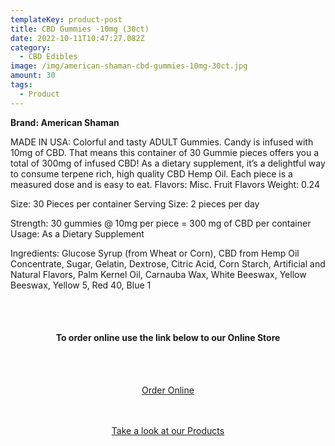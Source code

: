```yaml
---
templateKey: product-post
title: CBD Gummies -10mg (30ct)
date: 2022-10-11T10:47:27.082Z
category:
  - CBD Edibles
image: /img/american-shaman-cbd-gummies-10mg-30ct.jpg
amount: 30
tags:
  - Product
---
```

**Brand: American Shaman**

MADE IN USA: Colorful and tasty ADULT Gummies. Candy is infused with 10mg of CBD. That means this container of 30 Gummie pieces offers you a total of 300mg of infused CBD! As a dietary supplement, it’s a delightful way to consume terpene rich, high quality CBD Hemp Oil. Each piece is a measured dose and is easy to eat. Flavors: Misc. Fruit Flavors Weight: 0.24

Size: 30 Pieces per container Serving Size: 2 pieces per day

Strength: 30 gummies @ 10mg per piece = 300 mg of CBD per container Usage: As a Dietary Supplement

Ingredients: Glucose Syrup (from Wheat or Corn), CBD from Hemp Oil Concentrate, Sugar, Gelatin, Dextrose, Citric Acid, Corn Starch, Artificial and Natural Flavors, Palm Kernel Oil, Carnauba Wax, White Beeswax, Yellow Beeswax, Yellow 5, Red 40, Blue 1

<br><br>

<Center>

#### **To order online use the link below to our Online Store**

<br><br>

<Center><a class="link-view-more-products" target="_blank" href="https://capitalcbd.shop/product/cbd-gummies-10mg-30ct/">Order Online</a></

<br><br><br>

<Center><a class="link-view-more-products" target="_blank" href="https://capitalamericanshaman.com/products">Take a look at our Products</a></Center>

<br><br>